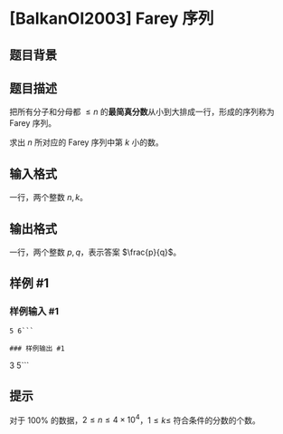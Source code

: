 # [BalkanOI2003] Farey 序列

## 题目背景



## 题目描述

把所有分子和分母都 $\leq n$ 的**最简真分数**从小到大排成一行，形成的序列称为 Farey 序列。

求出 $n$ 所对应的 Farey 序列中第 $k$ 小的数。

## 输入格式

一行，两个整数 $n, k$。

## 输出格式

一行，两个整数 $p, q$，表示答案 $\frac{p}{q}$。

## 样例 #1

### 样例输入 #1
```
5 6```

### 样例输出 #1

```
3 5```

## 提示

对于 $100\%$ 的数据，$2 \leq n \leq 4 \times 10^4$，$1 \leq k \leq$ 符合条件的分数的个数。
